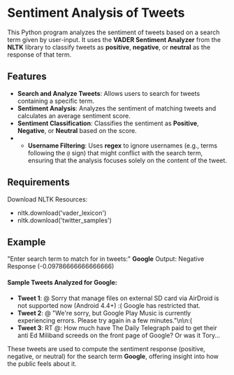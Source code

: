 # Sentiment Analysis of Tweets

This Python program analyzes the sentiment of tweets based on a search term given by user-input. It uses the **VADER Sentiment Analyzer** from the **NLTK** library to classify tweets as **positive**, **negative**, or **neutral** as the response of that term.

## Features

- **Search and Analyze Tweets**: Allows users to search for tweets containing a specific term.
- **Sentiment Analysis**: Analyzes the sentiment of matching tweets and calculates an average sentiment score.
- **Sentiment Classification**: Classifies the sentiment as **Positive**, **Negative**, or **Neutral** based on the score.
- - **Username Filtering**: Uses **regex** to ignore usernames (e.g., terms following the `@` sign) that might conflict with the search term, ensuring that the analysis focuses solely on the content of the tweet.

## Requirements
Download NLTK Resources: 
- nltk.download('vader_lexicon')
- nltk.download('twitter_samples')


## Example
"Enter search term to match for in tweets:" **Google**
Output: Negative Response (-0.09786666666666666)

#### Sample Tweets Analyzed for **Google**:
- **Tweet 1**: @ Sorry that manage files on external SD card via AirDroid is not supported now (Android 4.4+) :( Google has restricted that.
- **Tweet 2**: @ "We're sorry, but Google Play Music is currently experiencing errors. Please try again in a few minutes."\n\n:(
- **Tweet 3**: RT @: How much have The Daily Telegraph paid to get their anti Ed Miliband screeds on the front page of Google? Or was it Tory…

These tweets are used to compute the sentiment response (positive, negative, or neutral) for the search term **Google**, offering insight into how the public feels about it.
